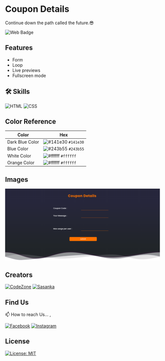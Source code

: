 # Coupon Details

Continue down the path called the future.😎

![Web Badge](https://img.shields.io/badge/DBroCode-web-orange.svg)

## Features

- Form
- Loop
- Live previews
- Fullscreen mode

## 🛠 Skills

![HTML](https://img.shields.io/badge/HTML5-E34F26?style=for-the-badge&logo=html5&logoColor=white)
![CSS](https://img.shields.io/badge/CSS3-1572B6?style=for-the-badge&logo=css3&logoColor=white)

## Color Reference

| Color           | Hex                                                                    |
| --------------- | ---------------------------------------------------------------------- |
| Dark Blue Color | ![#141e30](https://via.placeholder.com/15/141e30/141e30.png) `#141e30` |
| Blue Color      | ![#243b55](https://via.placeholder.com/15/243b55/243b55.png) `#243b55` |
| White Color     | ![#ffffff](https://via.placeholder.com/15/ffffff/ffffff.png) `#ffffff` |
| Orange Color    | ![#ffffff](https://via.placeholder.com/15/ffffff/ffffff.png) `#ffffff` |

## Images

![Image](./IMG/img.png)

## Creators

[![CodeZone](https://github.com/CodeZoneTech.png?size=115)](https://github.com/CodeZoneTech)
[![Sasanka](https://github.com/sasankaweera123.png?size=115)](https://github.com/sasankaweera123)

## Find Us

📫 How to reach Us... ,

[![Facebook](https://img.shields.io/badge/Facebook-1877F2?style=for-the-badge&logo=facebook&logoColor=white)](https://www.facebook.com/CodeZone-107084475018756/)
[![Instagram](https://img.shields.io/badge/Instagram-E4405F?style=for-the-badge&logo=instagram&logoColor=white)](https://www.instagram.com/d_bro_code/)

## License

[![License: MIT](https://img.shields.io/badge/License-MIT-yellow.svg)](https://opensource.org/licenses/MIT)
